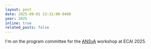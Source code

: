 ```yaml
---
layout: post
date: 2025-09-01 13:31:00-0400
year: 2025
inline: true
related_posts: false
---
```


I'm on the program committee for the [ANSyA](https://ansya-workshop.github.io/2025/) workshop at ECAI 2025.